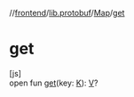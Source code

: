 //[frontend](../../../index.md)/[lib.protobuf](../index.md)/[Map](index.md)/[get](get.md)

# get

[js]\
open fun [get](get.md)(key: [K](index.md)): [V](index.md)?
